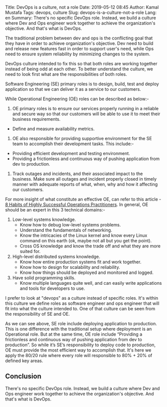 Title: DevOps is a culture, not a role
Date: 2019-05-12 08:45
Author: Kamal Mustafa
Tags: devops, culture
Slug: devops-is-a-culture-not-a-role
Lang: en
Summary: There's no specific DevOps role. Instead, we build a culture where Dev and Ops engineer work together to achieve the organization's objective. And that's what is DevOps.

The traditional problem between dev and ops is the conflicting goal that they have in order to achieve organization's objective. Dev need to build and release new features fast in order to support user's need, while Ops need to ensure system reliability by minimizing changes to the system.

DevOps culture intended to fix this so that both roles are working together instead of being odd at each other. To better understand the culture, we need to look first what are the responsibilities of both roles.

Software Engineering (SE) primary roles is to design, build, test and deploy application so that we can deliver it as a service to our customers.

While Operational Engineering (OE) roles can be described as below:-

1. OE primary roles is to ensure our services properly running in a reliable and secure way so that our customers will be able to use it to meet their business requirements.
  * Define and measure availability metrics.
1. OE also responsible for providing supportive environment for the SE team to accomplish their development tasks. This include:-
  * Providing efficient development and testing environment.
  * Providing a frictionless and continuous way of pushing application from dev to production.
1. Track outages and incidents, and their associated impact to the business. Make sure all outages and incident properly closed in timely manner with adequate reports of what, when, why and how it affecting our customers.

For more insight of what constitute an effective OE, can refer to this article - [8 Habits of Highly Successful Operations Practitioners][ops-habit]. In general, OE should be an expert in this 3 technical domains:-

1. Low-level systems knowledge.
    * Know how to debug low-level systems problems.
    * Understand the fundamentals of networking.
    * Know the intricacies of the Linux kernel and know every Linux command on this earth (ok, maybe not all but you get the point).
    * Cross OS knowledge and know the trade off and what they are more suited for.
1. High-level distributed systems knowledge.
    * Know how entire production systems fit and work together.
    * Know how to design for scalability and reliability.
    * Know how things should be deployed and monitored and logged.
1. Have solid programming skills.
    * Know multiple languages quite well, and can easily write applications and tools for developers to use.

I prefer to look at "devops" as a culture instead of specific roles. It's within this culture we define roles as software engineer and ops engineer that will fit into what the culture intended to. One of that culture can be seen from the responsibility of SE and OE.

As we can see above, SE role include deploying application to production. This is one difference with the traditional setup where deployment is an Operational role. But at the same time, OE role include “Providing a frictionless and continuous way of pushing application from dev to production”. So while it’s SE’s responsibility to deploy code to production, OE must provide the most efficient way to accomplish that. It's here we apply the 80/20 rule where every role will responsible to 80% + 20% of defined key areas.

## Conclusion
There's no specific DevOps role. Instead, we build a culture where Dev and Ops engineer work together to achieve the organization's objective. And that's what is DevOps.

[ops-habit]:https://blog.newrelic.com/2017/06/07/successful-operations-practitioners-habits/

